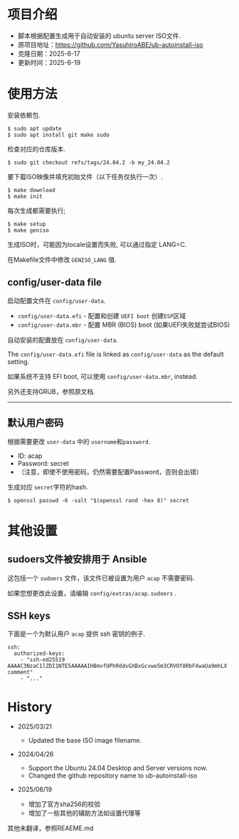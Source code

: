 项目介绍
=======
* 脚本根据配置生成用于自动安装的 ubuntu server ISO文件.
* 原项目地址：https://github.com/YasuhiroABE/ub-autoinstall-iso
* 克隆日期：2025-6-17
* 更新时间：2025-6-19


使用方法
====================

安装依赖包.

    $ sudo apt update
    $ sudo apt install git make sudo

检查对应的仓库版本.

    $ sudo git checkout refs/tags/24.04.2 -b my_24.04.2

要下载ISO映像并填充初始文件（以下任务仅执行一次）.

    $ make download
    $ make init

每次生成都需要执行;

    $ make setup
    $ make geniso

生成ISO时，可能因为locale设置而失败, 可以通过指定 LANG=C.

在Makefile文件中修改 `GENISO_LANG` 值.

config/user-data file
---------------------

启动配置文件在 `config/user-data`.

* `config/user-data.efi` - 配置和创建 `UEFI boot` 创建`ESP`区域
* `config/user-data.mbr` - 配置 MBR (BIOS) boot (如果UEFI失败就尝试BIOS)

自动安装的配置放在 `config/user-data`.

The `config/user-data.efi` file is linked as `config/user-data` as the default setting.

如果系统不支持 EFI boot, 可以使用 `config/user-data.mbr`, instead.

另外还支持GRUB，参照原文档.

------------------------------



默认用户密码
---------------------

根据需要更改 `user-data` 中的 `username`和`password`.


* ID: acap
* Password: secret
* （注意，即使不使用密码，仍然需要配置Password，否则会出错）

生成对应 `secret`字符的hash.

    $ openssl passwd -6 -salt "$(openssl rand -hex 8)" secret

其他设置
==============

sudoers文件被安排用于 Ansible
-------------------------------------------------

这包括一个 `sudoers` 文件，该文件已被设置为用户 `acap` 不需要密码.

如果您想更改此设置，请编辑 `config/extras/acap.sudoers` .

SSH keys
--------

下面是一个为默认用户 `acap` 提供 ssh 密钥的例子.

    ssh:
      authorized-keys:
        - "ssh-ed25519 AAAAC3NzaC1lZDI1NTE5AAAAAIH8mvfUPhRddvGXBxGcvwo5m3CRVOf8RbFXwaUa9mhLX comment"
        - "..."




History
=======

* 2025/03/21
  * Updated the base ISO image filename.

* 2024/04/26
  * Support the Ubuntu 24.04 Desktop and Server versions now.
  * Changed the github repository name to ub-autoinstall-iso

* 2025/06/19
  * 增加了官方sha256的校验
  * 增加了一些其他的辅助方法如设置代理等


其他未翻译，参照REAEME.md